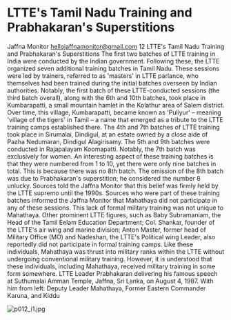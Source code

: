 # LTTE's Tamil Nadu Training and Prabhakaran's Superstitions

Jaffna Monitor
hellojaffnamonitor@gmail.com
12
LTTE's Tamil Nadu Training and 
Prabhakaran's Superstitions
The first two batches of LTTE training in India were 
conducted by the Indian government. Following 
these, the LTTE organized seven additional training 
batches in Tamil Nadu. These sessions were led by 
trainers, referred to as 'masters' in LTTE parlance, who 
themselves had been trained during the initial batches 
overseen by Indian authorities. Notably, the first batch 
of these LTTE-conducted sessions (the third batch 
overall), along with the 6th and 10th batches, took 
place in Kumbarapatti, a small mountain hamlet in the 
Kolathur area of Salem district. Over time, this village, 
Kumbarapatti, became known as 'Puliyur' – meaning 
'village of the tigers' in Tamil – a name that emerged as 
a tribute to the LTTE training camps established there.
The 4th and 7th batches of LTTE training took place 
in Sirumalai, Dindigul, at an estate owned by a close 
aide of Pazha Nedumaran, Dindigul Alagirisamy. The 
5th and 9th batches were conducted in Rajapalayam 
Koomapatti. Notably, the 7th batch was exclusively for 
women. An interesting aspect of these training batches 
is that they were numbered from 1 to 10, yet there 
were only nine batches in total. This is because there 
was no 8th batch. The omission of the 8th batch was 
due to Prabhakaran's superstition; he considered the 
number 8 unlucky. Sources told the Jaffna Monitor that 
this belief was firmly held by the LTTE supremo until 
the 1990s. Sources who were part of these training 
batches informed the Jaffna Monitor that Mahathaya 
did not participate in any of these sessions.
This lack of formal military training was not unique 
to Mahathaya. Other prominent LTTE figures, such 
as Baby Subramaniam, the Head of the Tamil Eelam 
Education Department; Col. Shankar, founder of the 
LTTE's air wing and marine division; Anton Master, 
former head of Military Office (MO) and Nadeshan, 
the LTTE's Political wing Leader, also reportedly did 
not participate in formal training camps. Like these 
individuals, Mahathaya was thrust into military ranks 
within the LTTE without undergoing conventional 
military training. However, it is understood that these 
individuals, including Mahathaya, received military 
training in some form somewhere. 
LTTE Leader Prabhakaran delivering his famous speech at Suthumalai Amman Temple, Jaffna, Sri Lanka, on August 4, 1987. 
With him from left: Deputy Leader Mahathaya, Former Eastern Commander Karuna, and Kiddu

![p012_i1.jpg](images_out/006_lttes_tamil_nadu_training_and_prabhakarans_superst/p012_i1.jpg)

